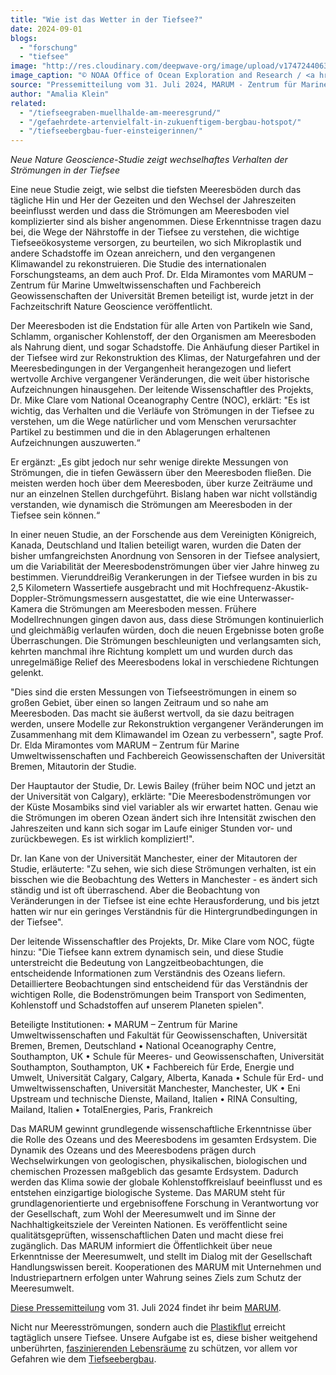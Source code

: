 ```yaml
---
title: "Wie ist das Wetter in der Tiefsee?"
date: 2024-09-01
blogs: 
  - "forschung"
  - "tiefsee"
image: "http://res.cloudinary.com/deepwave-org/image/upload/v1747244063/deepwave.org/noaa_tiefsee_krabben_submarine_ring_of_fire.jpg"
image_caption: "© NOAA Office of Ocean Exploration and Research / <a href='https://www.noaa.gov/digital-collections/categories/4173/item?page=24'>Image courtesy of Submarine Ring of Fire 2006 Exploration, NOAA Vents Program</a>"
source: "Pressemitteilung vom 31. Juli 2024, MARUM - Zentrum für Marine Umweltwissenschaften"
author: "Amalia Klein"
related: 
  - "/tiefseegraben-muellhalde-am-meeresgrund/"
  - "/gefaehrdete-artenvielfalt-in-zukuenftigem-bergbau-hotspot/"
  - "/tiefseebergbau-fuer-einsteigerinnen/"
---
```


_Neue Nature Geoscience-Studie zeigt wechselhaftes Verhalten der Strömungen in der Tiefsee_

Eine neue Studie zeigt, wie selbst die tiefsten Meeresböden durch das tägliche Hin und Her der Gezeiten und den Wechsel der Jahreszeiten beeinflusst werden und dass die Strömungen am Meeresboden viel komplizierter sind als bisher angenommen. Diese Erkenntnisse tragen dazu bei, die Wege der Nährstoffe in der Tiefsee zu verstehen, die wichtige Tiefseeökosysteme versorgen, zu beurteilen, wo sich Mikroplastik und andere Schadstoffe im Ozean anreichern, und den vergangenen Klimawandel zu rekonstruieren. Die Studie des internationalen Forschungsteams, an dem auch Prof. Dr. Elda Miramontes vom MARUM – Zentrum für Marine Umweltwissenschaften und Fachbereich Geowissenschaften der Universität Bremen beteiligt ist, wurde jetzt in der Fachzeitschrift Nature Geoscience veröffentlicht.

Der Meeresboden ist die Endstation für alle Arten von Partikeln wie Sand, Schlamm, organischer Kohlenstoff, der den Organismen am Meeresboden als Nahrung dient, und sogar Schadstoffe. Die Anhäufung dieser Partikel in der Tiefsee wird zur Rekonstruktion des Klimas, der Naturgefahren und der Meeresbedingungen in der Vergangenheit herangezogen und liefert wertvolle Archive vergangener Veränderungen, die weit über historische Aufzeichnungen hinausgehen. Der leitende Wissenschaftler des Projekts, Dr. Mike Clare vom National Oceanography Centre (NOC), erklärt: "Es ist wichtig, das Verhalten und die Verläufe von Strömungen in der Tiefsee zu verstehen, um die Wege natürlicher und vom Menschen verursachter Partikel zu bestimmen und die in den Ablagerungen erhaltenen Aufzeichnungen auszuwerten.“

Er ergänzt: „Es gibt jedoch nur sehr wenige direkte Messungen von Strömungen, die in tiefen Gewässern über den Meeresboden fließen. Die meisten werden hoch über dem Meeresboden, über kurze Zeiträume und nur an einzelnen Stellen durchgeführt. Bislang haben war nicht vollständig verstanden, wie dynamisch die Strömungen am Meeresboden in der Tiefsee sein können.“

In einer neuen Studie, an der Forschende aus dem Vereinigten Königreich, Kanada, Deutschland und Italien beteiligt waren, wurden die Daten der bisher umfangreichsten Anordnung von Sensoren in der Tiefsee analysiert, um die Variabilität der Meeresbodenströmungen über vier Jahre hinweg zu bestimmen. Vierunddreißig Verankerungen in der Tiefsee wurden in bis zu 2,5 Kilometern Wassertiefe ausgebracht und mit Hochfrequenz-Akustik-Doppler-Strömungsmessern ausgestattet, die wie eine Unterwasser-Kamera die Strömungen am Meeresboden messen. Frühere Modellrechnungen gingen davon aus, dass diese Strömungen kontinuierlich und gleichmäßig verlaufen würden, doch die neuen Ergebnisse boten große Überraschungen. Die Strömungen beschleunigten und verlangsamten sich, kehrten manchmal ihre Richtung komplett um und wurden durch das unregelmäßige Relief des Meeresbodens lokal in verschiedene Richtungen gelenkt.

"Dies sind die ersten Messungen von Tiefseeströmungen in einem so großen Gebiet, über einen so langen Zeitraum und so nahe am Meeresboden. Das macht sie äußerst wertvoll, da sie dazu beitragen werden, unsere Modelle zur Rekonstruktion vergangener Veränderungen im Zusammenhang mit dem Klimawandel im Ozean zu verbessern", sagte Prof. Dr. Elda Miramontes vom MARUM – Zentrum für Marine Umweltwissenschaften und Fachbereich Geowissenschaften der Universität Bremen, Mitautorin der Studie.

Der Hauptautor der Studie, Dr. Lewis Bailey (früher beim NOC und jetzt an der Universität von Calgary), erklärte: "Die Meeresbodenströmungen vor der Küste Mosambiks sind viel variabler als wir erwartet hatten. Genau wie die Strömungen im oberen Ozean ändert sich ihre Intensität zwischen den Jahreszeiten und kann sich sogar im Laufe einiger Stunden vor- und zurückbewegen. Es ist wirklich kompliziert!".

Dr. Ian Kane von der Universität Manchester, einer der Mitautoren der Studie, erläuterte: "Zu sehen, wie sich diese Strömungen verhalten, ist ein bisschen wie die Beobachtung des Wetters in Manchester - es ändert sich ständig und ist oft überraschend. Aber die Beobachtung von Veränderungen in der Tiefsee ist eine echte Herausforderung, und bis jetzt hatten wir nur ein geringes Verständnis für die Hintergrundbedingungen in der Tiefsee".

Der leitende Wissenschaftler des Projekts, Dr. Mike Clare vom NOC, fügte hinzu: "Die Tiefsee kann extrem dynamisch sein, und diese Studie unterstreicht die Bedeutung von Langzeitbeobachtungen, die entscheidende Informationen zum Verständnis des Ozeans liefern. Detailliertere Beobachtungen sind entscheidend für das Verständnis der wichtigen Rolle, die Bodenströmungen beim Transport von Sedimenten, Kohlenstoff und Schadstoffen auf unserem Planeten spielen".

Beteiligte Institutionen: • MARUM – Zentrum für Marine Umweltwissenschaften und Fakultät für Geowissenschaften, Universität Bremen, Bremen, Deutschland • National Oceanography Centre, Southampton, UK • Schule für Meeres- und Geowissenschaften, Universität Southampton, Southampton, UK • Fachbereich für Erde, Energie und Umwelt, Universität Calgary, Calgary, Alberta, Kanada • Schule für Erd- und Umweltwissenschaften, Universität Manchester, Manchester, UK • Eni Upstream und technische Dienste, Mailand, Italien • RINA Consulting, Mailand, Italien • TotalEnergies, Paris, Frankreich

Das MARUM gewinnt grundlegende wissenschaftliche Erkenntnisse über die Rolle des Ozeans und des Meeresbodens im gesamten Erdsystem. Die Dynamik des Ozeans und des Meeresbodens prägen durch Wechselwirkungen von geologischen, physikalischen, biologischen und chemischen Prozessen maßgeblich das gesamte Erdsystem. Dadurch werden das Klima sowie der globale Kohlenstoffkreislauf beeinflusst und es entstehen einzigartige biologische Systeme. Das MARUM steht für grundlagenorientierte und ergebnisoffene Forschung in Verantwortung vor der Gesellschaft, zum Wohl der Meeresumwelt und im Sinne der Nachhaltigkeitsziele der Vereinten Nationen. Es veröffentlicht seine qualitätsgeprüften, wissenschaftlichen Daten und macht diese frei zugänglich. Das MARUM informiert die Öffentlichkeit über neue Erkenntnisse der Meeresumwelt, und stellt im Dialog mit der Gesellschaft Handlungswissen bereit. Kooperationen des MARUM mit Unternehmen und Industriepartnern erfolgen unter Wahrung seines Ziels zum Schutz der Meeresumwelt.

[Diese Pressemitteilung](https://www.marum.de/Tiefsee-Stroemungen.html) vom 31. Juli 2024 findet ihr beim [MARUM](https://www.marum.de/index.html).

Nicht nur Meeresströmungen, sondern auch die [Plastikflut](https://www.deepwave.org/tiefseegraben-muellhalde-am-meeresgrund/) erreicht tagtäglich unsere Tiefsee. Unsere Aufgabe ist es, diese bisher weitgehend unberührten, [faszinierenden Lebensräume](https://www.deepwave.org/gefaehrdete-artenvielfalt-in-zukuenftigem-bergbau-hotspot/) zu schützen, vor allem vor Gefahren wie dem [Tiefseebergbau](https://www.deepwave.org/tiefseebergbau-fuer-einsteigerinnen/).
